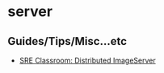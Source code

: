 # server

## Guides/Tips/Misc...etc

* [SRE Classroom: Distributed ImageServer](https://sre.google/classroom/imageserver/)